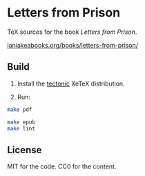 # Letters from Prison

TeX sources for the book _Letters from Prison_.

[laniakeabooks.org/books/letters-from-prison/](https://laniakeabooks.org/books/letters-from-prison/)

## Build

1. Install the [tectonic](https://github.com/tectonic-typesetting/tectonic) XeTeX distribution.

2. Run:

```sh
make pdf
```

```sh
make epub
make lint
```

## License

MIT for the code. CC0 for the content.
